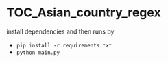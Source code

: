 # TOC_Asian_country_regex

install dependencies and then runs by
- ` pip install -r requirements.txt `
- ` python main.py `
